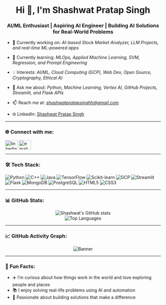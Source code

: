<h1 align="center">Hi 👋, I'm Shashwat Pratap Singh</h1>
<h3 align="center">AI/ML Enthusiast | Aspiring AI Engineer | Building AI Solutions for Real-World Problems</h3>

- 🔭 Currently working on: *AI-based Stock Market Analyzer, LLM Projects, and real-time ML-powered apps*

- 🌱 Currently learning: *MLOps, Applied Machine Learning, SVM, Regression, and Prompt Engineering*

- 💡 Interests: *AI/ML, Cloud Computing (GCP), Web Dev, Open Source, Cryptography, Ethical AI*

- 🧠 Ask me about: *Python, Machine Learning, Vertex AI, GitHub Projects, Streamlit, and Flask APIs*

- 📫 Reach me at: *shashwatpratapsinghh@gmail.com*

- 🌐 LinkedIn: [Shashwat Pratap Singh](https://www.linkedin.com/in/shashwat-pratap-singh-20757828a)

---

### 🌐 Connect with me:
<p align="left">
<a href="https://www.linkedin.com/in/shashwat-pratap-singh-20757828a" target="blank"><img align="center" src="https://cdn.jsdelivr.net/npm/simple-icons@v3/icons/linkedin.svg" alt="linkedin" height="30" width="40" /></a>
<a href="mailto:shashwatpratapsinghh@gmail.com"><img align="center" src="https://cdn.jsdelivr.net/npm/simple-icons@v3/icons/gmail.svg" alt="email" height="30" width="40" /></a>
</p>

---

### 🛠 Tech Stack:

![Python](https://img.shields.io/badge/-Python-333?style=flat&logo=python)
![C++](https://img.shields.io/badge/-C++-00599C?logo=cplusplus&logoColor=white)
![Java](https://img.shields.io/badge/-Java-ED8B00?logo=java&logoColor=white)
![TensorFlow](https://img.shields.io/badge/-TensorFlow-FF6F00?logo=tensorflow&logoColor=white)
![Scikit-learn](https://img.shields.io/badge/-Scikit--learn-F7931E?logo=scikit-learn&logoColor=white)
![GCP](https://img.shields.io/badge/-GCP-4285F4?logo=googlecloud&logoColor=white)
![Streamlit](https://img.shields.io/badge/-Streamlit-FF4B4B?logo=streamlit&logoColor=white)
![Flask](https://img.shields.io/badge/-Flask-000000?logo=flask&logoColor=white)
![MongoDB](https://img.shields.io/badge/-MongoDB-47A248?logo=mongodb&logoColor=white)
![PostgreSQL](https://img.shields.io/badge/-PostgreSQL-4169E1?logo=postgresql&logoColor=white)
![HTML5](https://img.shields.io/badge/-HTML5-E34F26?logo=html5&logoColor=white)
![CSS3](https://img.shields.io/badge/-CSS3-1572B6?logo=css3&logoColor=white)

---

### 📊 GitHub Stats:

<p align="center">
  <img src="https://github-readme-stats.vercel.app/api?username=ishashwatthakur&show_icons=true&theme=tokyonight" alt="Shashwat's GitHub stats" />
  <br />
  <img src="https://github-readme-stats.vercel.app/api/top-langs/?username=ishashwatthakur&layout=compact&theme=tokyonight" alt="Top Languages" />
</p>

---

### 📈 GitHub Activity Graph:

<p align="center">
  <img src="https://github.com/ishashwatthakur" alt="Banner" />
</p>

---

### 🚀 Fun Facts:

- ✈️ I’m curious about how things work in the world and love exploring people and places  
- 📚 I enjoy solving real-life problems using AI and automation  
- 🎯 Passionate about building solutions that make a difference  
